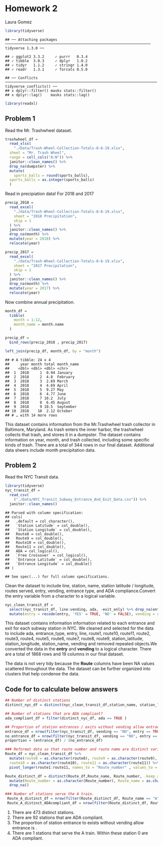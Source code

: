 Homework 2
================
Laura Gomez

``` r
library(tidyverse)
```

    ## ── Attaching packages ─────────────────────────────────────────────────────────────────── tidyverse 1.3.0 ──

    ## ✓ ggplot2 3.3.2     ✓ purrr   0.3.4
    ## ✓ tibble  3.0.3     ✓ dplyr   1.0.2
    ## ✓ tidyr   1.1.2     ✓ stringr 1.4.0
    ## ✓ readr   1.3.1     ✓ forcats 0.5.0

    ## ── Conflicts ────────────────────────────────────────────────────────────────────── tidyverse_conflicts() ──
    ## x dplyr::filter() masks stats::filter()
    ## x dplyr::lag()    masks stats::lag()

``` r
library(readxl)
```

## Problem 1

Read the Mr. Trashwheel dataset.

``` r
trashwheel_df =
  read_xlsx(
    "./Data/Trash-Wheel-Collection-Totals-8-6-19.xlsx",
  sheet = "Mr. Trash Wheel",
  range = cell_cols("A:N")) %>%
  janitor::clean_names() %>%
  drop_na(dumpster) %>%
  mutate(
    sports_balls = round(sports_balls), 
  sports_balls = as.integer(sports_balls)
  )
```

Read in precipiation data\! For 2018 and 2017

``` r
precip_2018 =
  read_excel(
    "./data/Trash-Wheel-Collection-Totals-8-6-19.xlsx", 
    sheet = "2018 Precipitation",
    skip = 1
  ) %>%
  janitor::clean_names() %>%
  drop_na(month) %>%
  mutate(year = 2018) %>%
  relocate(year)

precip_2017 =
  read_excel(
    "./data/Trash-Wheel-Collection-Totals-8-6-19.xlsx", 
    sheet = "2017 Precipitation",
    skip = 1
  ) %>%
  janitor::clean_names() %>%
  drop_na(month) %>%
  mutate(year = 2017) %>%
  relocate(year)
```

Now combine annual precipitation.

``` r
month_df =
  tibble(
    month = 1:12,
    month_name = month.name
  )

precip_df =
  bind_rows(precip_2018 , precip_2017)

left_join(precip_df, month_df, by = "month")
```

    ## # A tibble: 24 x 4
    ##     year month total month_name
    ##    <dbl> <dbl> <dbl> <chr>     
    ##  1  2018     1  0.94 January   
    ##  2  2018     2  4.8  February  
    ##  3  2018     3  2.69 March     
    ##  4  2018     4  4.69 April     
    ##  5  2018     5  9.27 May       
    ##  6  2018     6  4.77 June      
    ##  7  2018     7 10.2  July      
    ##  8  2018     8  6.45 August    
    ##  9  2018     9 10.5  September 
    ## 10  2018    10  2.12 October   
    ## # … with 14 more rows

This dataset contains information from the Mr.Trashwheel trash collector
in Baltimore, Maryland. As trash enters the inner harbor, the trashwheel
collects that trash, and stores it in a dumpster. The dataset contains
information on year, month, and trash collected, including some specific
kinds of trash. There are a total of 344 rows in our final dataset.
Additional data sheers include month precipitation data.

## Problem 2

Read the NYC Transit data.

``` r
library(tidyverse)
nyc_transit_df = 
  read_csv(
    ("./Data/NYC_Transit_Subway_Entrance_And_Exit_Data.csv")) %>%
  janitor::clean_names() 
```

    ## Parsed with column specification:
    ## cols(
    ##   .default = col_character(),
    ##   `Station Latitude` = col_double(),
    ##   `Station Longitude` = col_double(),
    ##   Route8 = col_double(),
    ##   Route9 = col_double(),
    ##   Route10 = col_double(),
    ##   Route11 = col_double(),
    ##   ADA = col_logical(),
    ##   `Free Crossover` = col_logical(),
    ##   `Entrance Latitude` = col_double(),
    ##   `Entrance Longitude` = col_double()
    ## )

    ## See spec(...) for full column specifications.

Clean the dataset to include line, station, name, station latitude /
longitude, routes served, entry, vending, entrance type, and ADA
compliance.Convert the entry variable from a character to a logical
variable.

``` r
nyc_clean_transit_df = 
  select(nyc_transit_df, line:vending, ada, -exit_only) %>% drop_na(entry) %>% drop_na(vending) %>%
  mutate(entry = recode(entry, 'YES' = TRUE, 'NO' = FALSE), vending = recode(vending, 'YES' = TRUE, 'NO' =   FALSE))
```

This dataset contains information information related to each entrance
and exit for each subway station in NYC. We cleaned and selected for the
data to include ada, entrance\_type, entry, line, route1, route10,
route11, route2, route3, route4, route5, route6, route7, route8, route9,
station\_latitude, station\_longitude, station\_name, vending and
removed repeated objects.We converted the data in the **entry** and
**vending** to a logical character. There are a total of 1868 rows and
19 columns in our final dataset.

The data is not very tidy because the **Route** columns have been NA
values scattered throughout the data. The dataset can be further
organized into clusters that help condense the data.

## Code for to calculate below answers

``` r
## Number of distinct stations
distinct_nyc_df = distinct(nyc_clean_transit_df,station_name, station_latitude, .keep_all = TRUE)

## Number of stations that are ADA compliant?
ada_compliant_df = filter(distinct_nyc_df, ada == TRUE )

## Proportion of station entrances / exits without vending allow entrance?
entrance_df = nrow(filter(nyc_transit_df, vending == "NO", entry == TRUE))
no_entrance_df = nrow(filter(nyc_transit_df, vending == "NO", entry == FALSE))
proportion = (entrance_df) / (no_entrance_df)

### Reformat data so that route number and route name are distinct variables
Route_df = nyc_clean_transit_df %>% 
  mutate(route8 = as.character(route8), route9 = as.character(route9),
  route10 = as.character(route10), route11 = as.character(route11)) %>% 
  pivot_longer(route1:route11, names_to = "Route_number" , values_to = "Route_name")

Route_distinct_df = distinct(Route_df,Route_name, Route_number, .keep_all = TRUE ) %>%
  mutate(Route_number = as.character(Route_number), Route_name = as.character(Route_name))  %>%
  drop_na()

### Number of stations serve the A train.
 Route_A_distinct_df = nrow(filter(Route_distinct_df, Route_name == "A"))
 Route_A_distinct_ADAcompliant_df = nrow(filter(Route_distinct_df, Route_name == "A", ada == TRUE))
```

1.  There are 473 distinct stations.
2.  There are 92 stations that are ADA compliant.
3.  The proportion of station entrance to exists without vending allow
    entrance is .
4.  There are 1 stations that serve the A train. Within these station 0
    are ADA compliant.
